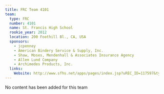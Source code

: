```yaml
---
title: FRC Team 4101
team:
  type: FRC
  number: 4101
  name: St. Francis High School
  rookie_year: 2012
  location: 200 Foothill Bl., CA, USA
  sponsors:
    - jcpenney
    - American Bindery Service & Supply, Inc.
    - Shaw, Moses, Mendenhall & Associates Insurance Agency
    - Allen Lund Company
    - Archimedes Products, Inc.
  links:
    Website: http://www.sfhs.net/apps/pages/index.jsp?uREC_ID=117597&type=d
---
```

No content has been added for this team